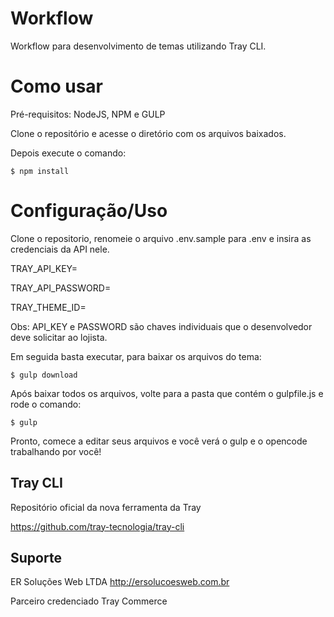 # Workflow

Workflow para desenvolvimento de temas utilizando Tray CLI.

# Como usar

Pré-requisitos: NodeJS, NPM e GULP

Clone o repositório e acesse o diretório com os arquivos baixados.

Depois execute o comando:

```
$ npm install
```

# Configuração/Uso

Clone o repositorio, renomeie o arquivo .env.sample para .env e insira as credenciais da API nele.

TRAY_API_KEY=

TRAY_API_PASSWORD=

TRAY_THEME_ID=

Obs: API_KEY e PASSWORD são chaves individuais que o desenvolvedor deve solicitar ao lojista.

Em seguida basta executar, para baixar os arquivos do tema:

```
$ gulp download
```

Após baixar todos os arquivos, volte para a pasta que contém o gulpfile.js e rode o comando:

```
$ gulp
``` 

Pronto, comece a editar seus arquivos e você verá o gulp e o opencode trabalhando por você!

## Tray CLI

Repositório oficial da nova ferramenta da Tray

https://github.com/tray-tecnologia/tray-cli

## Suporte

ER Soluções Web LTDA 
http://ersolucoesweb.com.br

Parceiro credenciado Tray Commerce